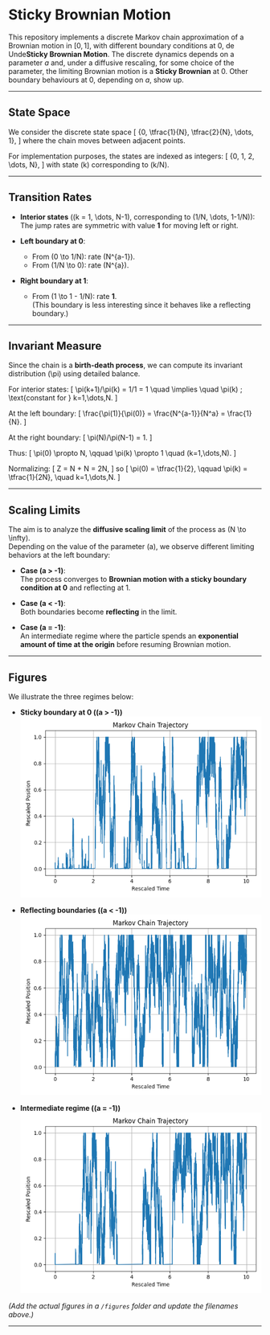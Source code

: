 # Sticky Brownian Motion

This repository implements a discrete Markov chain approximation of a Brownian motion in $[0,1]$, with different boundary conditions at $0$, de Unde**Sticky Brownian Motion**. The discrete dynamics depends on a parameter $a$ and, under a diffusive rescaling, for some choice of the parameter, the limiting Brownian motion is a **Sticky Brownian** at $0$. Other boundary behaviours at $0$, depending on $a$, show up. 

---

## State Space

We consider the discrete state space
\[
\{0, \tfrac{1}{N}, \tfrac{2}{N}, \dots, 1\},
\]
where the chain moves between adjacent points.

For implementation purposes, the states are indexed as integers:
\[
\{0, 1, 2, \dots, N\},
\]
with state \(k\) corresponding to \(k/N\).

---

## Transition Rates

- **Interior states** (\(k = 1, \dots, N-1\), corresponding to \(1/N, \dots, 1-1/N\)):  
  The jump rates are symmetric with value **1** for moving left or right.

- **Left boundary at 0**:
  - From \(0 \to 1/N\): rate \(N^{a-1}\).
  - From \(1/N \to 0\): rate \(N^{a}\).

- **Right boundary at 1**:  
  - From \(1 \to 1 - 1/N\): rate **1**.  
  (This boundary is less interesting since it behaves like a reflecting boundary.)

---

## Invariant Measure

Since the chain is a **birth-death process**, we can compute its invariant distribution \(\pi\) using detailed balance.

For interior states:
\[
\pi(k+1)/\pi(k) = 1/1 = 1 \quad \implies \quad \pi(k) \; \text{constant for } k=1,\dots,N.
\]

At the left boundary:
\[
\frac{\pi(1)}{\pi(0)} = \frac{N^{a-1}}{N^a} = \frac{1}{N}.
\]

At the right boundary:
\[
\pi(N)/\pi(N-1) = 1.
\]

Thus:
\[
\pi(0) \propto N, \qquad \pi(k) \propto 1 \quad (k=1,\dots,N).
\]

Normalizing:
\[
Z = N + N = 2N,
\]
so
\[
\pi(0) = \tfrac{1}{2}, \qquad \pi(k) = \tfrac{1}{2N}, \quad k=1,\dots,N.
\]

---

## Scaling Limits

The aim is to analyze the **diffusive scaling limit** of the process as \(N \to \infty\).  
Depending on the value of the parameter \(a\), we observe different limiting behaviors at the left boundary:

- **Case \(a > -1\)**:  
  The process converges to **Brownian motion with a sticky boundary condition at 0** and reflecting at 1.

- **Case \(a < -1\)**:  
  Both boundaries become **reflecting** in the limit.

- **Case \(a = -1\)**:  
  An intermediate regime where the particle spends an **exponential amount of time at the origin** before resuming Brownian motion.

---

## Figures

We illustrate the three regimes below:

- **Sticky boundary at 0 (\(a > -1\))**  
  ![Sticky case](figures/stickyN300T10A-0.5.png)

- **Reflecting boundaries (\(a < -1\))**  
  ![Reflecting case](figures/stickyN300T10A-1.3.png)

- **Intermediate regime (\(a = -1\))**  
  ![Intermediate case](figures/stickyN300T10A-1.0.png)

*(Add the actual figures in a `/figures` folder and update the filenames above.)*

---
